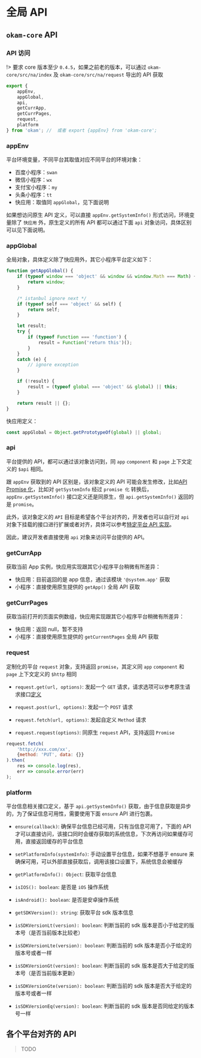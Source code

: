 # 全局 API

## `okam-core` API

### API 访问

!> 要求 core 版本至少 `0.4.5`，如果之前老的版本，可以通过 `okam-core/src/na/index` 及 `okam-core/src/na/request` 导出的 API 获取

```javascript
export {
    appEnv,
    appGlobal,
    api,
    getCurrApp,
    getCurrPages,
    request,
    platform
} from 'okam'; //  或者 export {appEnv} from 'okam-core';
```

### appEnv
平台环境变量，不同平台其取值对应不同平台的环境对象：

* 百度小程序：`swan`
* 微信小程序：`wx`
* 支付宝小程序：`my`
* 头条小程序：`tt`
* 快应用：取值同 `appGlobal`，见下面说明

如果想访问原生 API 定义，可以直接 `appEnv.getSystemInfo()` 形式访问，环境变量除了 `快应用` 外，原生定义的所有 API 都可以通过下面 `api` 对象访问，具体区别可以见下面说明。

### appGlobal
全局对象，具体定义除了快应用外，其它小程序平台定义如下：

```javascript
function getAppGlobal() {
    if (typeof window === 'object' && window && window.Math === Math) {
        return window;
    }

    /* istanbul ignore next */
    if (typeof self === 'object' && self) {
        return self;
    }

    let result;
    try {
        if (typeof Function === 'function') {
            result = Function('return this')();
        }
    }
    catch (e) {
        // ignore exception
    }

    if (!result) {
        result = (typeof global === 'object' && global) || this;
    }

    return result || {};
}
```

快应用定义：

```javascript
const appGlobal = Object.getPrototypeOf(global) || global;
```

### api
平台提供的 API，都可以通过该对象访问到，同 `app` `component` 和 `page` 上下文定义的 `$api` 相同。

跟 `appEnv` 获取到的 API 区别是，该对象定义的 API 可能会发生修改，比如[API Promise 化](app/promise.md)，比如对 `getSystemInfo` 经过 `promise 化` 转换后，`appEnv.getSystemInfo()` 接口定义还是同原生，但 `api.getSystemInfo()` 返回的是 `promise`。

此外，该对象定义的 `API` 目标是希望各个平台对齐的，开发者也可以自行对 `api` 对象下挂载的接口进行扩展或者对齐，具体可以参考[特定平台 API 实现](advance/platformSpecCode#API)。

因此，建议开发者直接使用 `api` 对象来访问平台提供的 API。

### getCurrApp
获取当前 App 实例，快应用实现跟其它小程序平台稍微有所差异：

* 快应用：目前返回的是 app 信息，通过该模块 `'@system.app'` 获取
* 小程序：直接使用原生提供的 `getApp()` 全局 API 获取

### getCurrPages
获取当前打开的页面实例数组，快应用实现跟其它小程序平台稍微有所差异：

* 快应用：返回 null，暂不支持
* 小程序：直接使用原生提供的 `getCurrentPages` 全局 API 获取

### request

定制化的平台 `request` 对象，支持返回 `promise`，其定义同 `app` `component` 和 `page` 上下文定义的 `$http` 相同

* `request.get(url, options)`: 发起一个 `GET` 请求，请求选项可以参考原生请求接口[定义](https://smartprogram.baidu.com/docs/develop/api/net_request/)

* `request.post(url, options)`: 发起一个 `POST` 请求

* `request.fetch(url, options)`: 发起自定义 `Method` 请求

* `request.request(options)`: 同原生 `request` API，支持返回 `Promise`

```javascript
request.fetch(
    'http://xxx.com/xx',
    {method: 'PUT', data: {}}
).then(
    res => console.log(res),
    err => console.error(err)
);
```

### platform

平台信息相关接口定义，基于 `api.getSystemInfo()` 获取，由于信息获取是异步的，为了保证信息可用性，需要使用下面 `ensure` API 进行包裹。

* `ensure(callback)`: 确保平台信息已经可用，只有当信息可用了，下面的 API 才可以直接访问，该接口同时会缓存获取的系统信息，下次再访问如果缓存可用，直接返回缓存的平台信息

* `setPlatformInfo(systemInfo)`: 手动设置平台信息，如果不想基于 ensure 来确保可用，可以外部直接获取后，调用该接口设置下，系统信息会被缓存

* `getPlatformInfo(): Object`: 获取平台信息

* `isIOS(): boolean`: 是否是 `iOS` 操作系统

* `isAndroid(): boolean`: 是否是安卓操作系统

* `getSDKVersion(): string`: 获取平台 sdk 版本信息

* `isSDKVersionLt(version): boolean`: 判断当前的 sdk 版本是否小于给定的版本号（是否当前版本比较老）

* `isSDKVersionLte(version): boolean`: 判断当前的 sdk 版本是否小于给定的版本号或者一样

* `isSDKVersionGt(version): boolean`: 判断当前的 sdk 版本是否大于给定的版本号（是否当前版本更新）

* `isSDKVersionGte(version): boolean`: 判断当前的 sdk 版本是否大于给定的版本号或者一样

* `isSDKVersionEq(version): boolean`: 判断当前的 sdk 版本是否同给定的版本号一样

## 各个平台对齐的 API

> TODO

